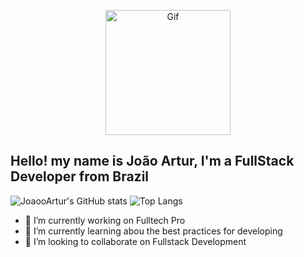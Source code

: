 <p align="center">
  <img width="200" src="https://66.media.tumblr.com/a5f012a2bc5a5f612c592a71c09713a3/tumblr_mrnj1lGkXQ1rfjowdo1_500.gif" alt="Gif">
</p>

## Hello! my name is João Artur, I'm a FullStack Developer from Brazil

![JoaooArtur's GitHub stats](https://github-readme-stats.vercel.app/api?username=joaooartur&show_icons=true&theme=dark&hide_border=true&bg_color=161b22)
![Top Langs](https://github-readme-stats.vercel.app/api/top-langs/?username=joaooartur&langs_count=3&theme=dark&hide_border=true&bg_color=161b22)

- 🔭 I’m currently working on Fulltech Pro
- 🌱 I’m currently learning abou the best practices for developing
- 👯 I’m looking to collaborate on Fullstack Development
